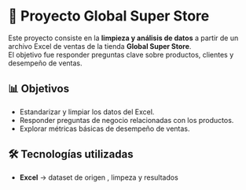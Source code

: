 # 🛒 Proyecto Global Super Store

Este proyecto consiste en la **limpieza y análisis de datos** a partir de un archivo Excel de ventas de la tienda **Global Super Store**.  
El objetivo fue responder preguntas clave sobre productos, clientes y desempeño de ventas.

## 📊 Objetivos
- Estandarizar y limpiar los datos del Excel.  
- Responder preguntas de negocio relacionadas con los productos.  
- Explorar métricas básicas de desempeño de ventas.  

## 🛠️ Tecnologías utilizadas
- **Excel** → dataset de origen , limpeza y resultados
